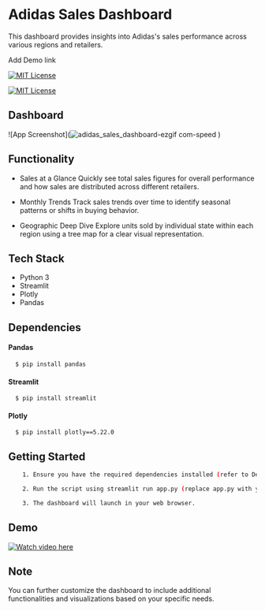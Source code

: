 
# Adidas Sales Dashboard

This dashboard provides insights into Adidas's sales performance across various regions and retailers.

Add Demo link


[![MIT License](https://img.shields.io/badge/License-MIT-green.svg)](https://choosealicense.com/licenses/mit/)

[![MIT License](https://img.shields.io/pypi/pyversions/streamlit)](https://choosealicense.com/licenses/mit/)
## Dashboard

![App Screenshot](![adidas_sales_dashboard-ezgif com-speed](https://github.com/pranavpurankar/adidas_sales_dashboard/assets/61117607/b84617ce-6b62-45ec-81c5-5920d539d118)
)


## Functionality

- Sales at a Glance
Quickly see total sales figures for overall performance and how sales are distributed across different retailers.

- Monthly Trends
Track sales trends over time to identify seasonal patterns or shifts in buying behavior.

- Geographic Deep Dive
Explore units sold by individual state within each region using a tree map for a clear visual representation.
## Tech Stack

- Python 3
- Streamlit
- Plotly
- Pandas
## Dependencies

#### Pandas

```
  $ pip install pandas
```

#### Streamlit

```
  $ pip install streamlit
```

#### Plotly

```
  $ pip install plotly==5.22.0
```
## Getting Started


```bash
    1. Ensure you have the required dependencies installed (refer to Dependencies section).

    2. Run the script using streamlit run app.py (replace app.py with your actual file name).

    3. The dashboard will launch in your web browser.
```
    
## Demo

[![Watch video here](https://img.youtube.com/vi/<tY7giXeRafM>/maxresdefault.jpg)](https://www.youtube.com/watch?v=<tY7giXeRafM>)

## Note

You can further customize the dashboard to include additional functionalities and visualizations based on your specific needs.
